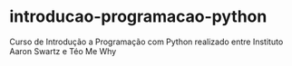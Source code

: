 # introducao-programacao-python
Curso de Introdução a Programação com Python realizado entre Instituto Aaron Swartz e Téo Me Why
